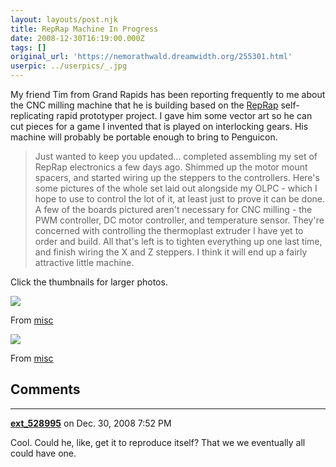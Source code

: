 ```yaml
---
layout: layouts/post.njk
title: RepRap Machine In Progress
date: 2008-12-30T16:19:00.000Z
tags: []
original_url: 'https://nemorathwald.dreamwidth.org/255301.html'
userpic: ../userpics/_.jpg
---
```

My friend Tim from Grand Rapids has been reporting frequently to me about the CNC milling machine that he is building based on the [RepRap](http://reprap.org/bin/view/Main/WebHome) self-replicating rapid prototyper project. I gave him some vector art so he can cut pieces for a game I invented that is played on interlocking gears. His machine will probably be portable enough to bring to Penguicon.

> Just wanted to keep you updated... completed assembling my set of RepRap electronics a few days ago. Shimmed up the motor mount spacers, and started wiring up the steppers to the controllers. Here's some pictures of the whole set laid out alongside my OLPC - which I hope to use to control the lot of it, at least just to prove it can be done. A few of the boards pictured aren't necessary for CNC milling - the PWM controller, DC motor controller, and temperature sensor. They're concerned with controlling the thermoplast extruder I have yet to order and build. All that's left is to tighten everything up one last time, and finish wiring the X and Z steppers. I think it will end up a fairly attractive little machine.

Click the thumbnails for larger photos.

[![](http://lh6.ggpht.com/_ENXtTKU9j1A/SVo6DontGMI/AAAAAAAAF_Q/W70jfXGdUFo/s144/RepRap1.JPG)](http://picasaweb.google.com/lh/photo/nlONvCbtjHE6gxOu7Xooxw?feat=embedwebsite)

From [misc](http://picasaweb.google.com/matt.mattarn/Misc?feat=embedwebsite)

[![](http://lh4.ggpht.com/_ENXtTKU9j1A/SVo6ExtK6wI/AAAAAAAAF_Y/Mg_-15EasME/s144/RepRap2.JPG)](http://picasaweb.google.com/lh/photo/PCPo8Gxq7lc6DqF0S3PClQ?feat=embedwebsite)

From [misc](http://picasaweb.google.com/matt.mattarn/Misc?feat=embedwebsite)

## Comments

---

**[ext_528995](https://www.dreamwidth.org/users/ext_528995)** on Dec. 30, 2008 7:52 PM

Cool. Could he, like, get it to reproduce itself? That we we eventually all could have one.
